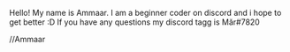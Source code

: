 Hello! My name is Ammaar.
I am a beginner coder on discord and i hope to get better :D
If you have any questions my discord tagg is Măr#7820

//Ammaar
